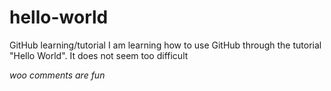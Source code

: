 # hello-world
GitHub learning/tutorial
I am learning how to use GitHub through the tutorial "Hello World". It does not seem too difficult

*woo comments are fun*
